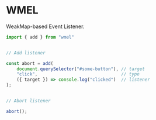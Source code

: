 # WMEL
WeakMap-based Event Listener.

```javascript
import { add } from "wmel"


// Add listener

const abort = add(
	document.querySelector("#some-button"), // target
	"click",                                // type
	({ target }) => console.log("clicked")  // listener
);


// Abort listener

abort();
```